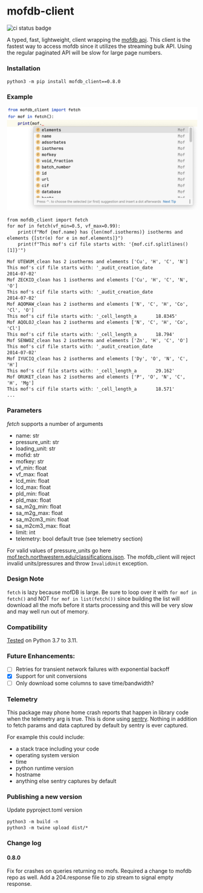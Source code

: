 # mofdb-client
![ci status badge](https://api.travis-ci.com/n8ta/mofdb-client.svg?branch=master)

A typed, fast, lightweight, client wrapping the [mofdb api](https://mof.tech.northwestern.edu/api). This client is the fastest way to access
mofdb since it utilizes the streaming bulk API. Using the regular paginated API will be slow for large page numbers.

### Installation

```shell
python3 -m pip install mofdb_client==0.8.0
```

### Example

![Example of mofdb-client IDE autocompletion](assets/screen0.png)

```python3
from mofdb_client import fetch
for mof in fetch(vf_min=0.5, vf_max=0.99):
    print(f"Mof {mof.name} has {len(mof.isotherms)} isotherms and elements {[str(e) for e in mof.elements]}")
    print(f"This mof's cif file starts with: '{mof.cif.splitlines()[1]}'")
```

```
Mof UTEWUM_clean has 2 isotherms and elements ['Cu', 'H', 'C', 'N']
This mof's cif file starts with: '_audit_creation_date              2014-07-02'
Mof ZECKID_clean has 1 isotherms and elements ['Cu', 'H', 'C', 'N', 'O']
This mof's cif file starts with: '_audit_creation_date              2014-07-02'
Mof AQOMAW_clean has 2 isotherms and elements ['N', 'C', 'H', 'Co', 'Cl', 'O']
This mof's cif file starts with: '_cell_length_a       18.8345'
Mof AQOLOJ_clean has 2 isotherms and elements ['N', 'C', 'H', 'Co', 'Cl']
This mof's cif file starts with: '_cell_length_a       18.794'
Mof SENWOZ_clean has 2 isotherms and elements ['Zn', 'H', 'C', 'O']
This mof's cif file starts with: '_audit_creation_date              2014-07-02'
Mof IYUCIQ_clean has 2 isotherms and elements ['Dy', 'O', 'N', 'C', 'H']
This mof's cif file starts with: '_cell_length_a       29.162'
Mof ORUKET_clean has 2 isotherms and elements ['P', 'O', 'N', 'C', 'H', 'Mg']
This mof's cif file starts with: '_cell_length_a       18.571'
...
```

### Parameters
*fetch* supports a number of arguments
- name: str
- pressure_unit: str
- loading_unit: str
- mofid: str 
- mofkey: str 
- vf_min: float 
- vf_max: float 
- lcd_min: float 
- lcd_max: float 
- pld_min: float 
- pld_max: float 
- sa_m2g_min: float 
- sa_m2g_max: float 
- sa_m2cm3_min: float 
- sa_m2cm3_max: float 
- limit: int
- telemetry: bool default true (see telemetry section)

For valid values of pressure_units go here [mof.tech.northwestern.edu/classifications.json](https://mof.tech.northwestern.edu/classifications.json). The mofdb_client will reject invalid
units/pressures and throw `InvalidUnit` exception.

### Design Note
`fetch` is lazy because mofDB is large. Be sure to loop over it with `for mof in fetch()` and NOT `for mof in list(fetch())` since 
building the list will download all the mofs before it starts processing and this will be very slow and may well run out of memory.

### Compatibility
[Tested](https://app.travis-ci.com/github/n8ta/mofdb-client) on Python 3.7 to 3.11. 

### Future Enhancements:
- [ ] Retries for transient network failures with exponential backoff
- [X] Support for unit conversions
- [ ] Only download some columns to save time/bandwidth?

### Telemetry
This package may phone home crash reports that happen in library code when the telemetry arg is true. This is done using 
[sentry](https://docs.sentry.io/). Nothing in addition to fetch params and data captured by default by sentry is ever
captured.

For example this could include:
- a stack trace including your code
- operating system version
- time
- python runtime version
- hostname
- anything else sentry captures by default

### Publishing a new version
Update pyproject.toml version

```
python3 -m build -n
python3 -m twine upload dist/*
```

### Change log

#### 0.8.0
Fix for crashes on queries returning no mofs. Required a change to mofdb repo as well. Add a 204.response file to zip stream to signal empty response.